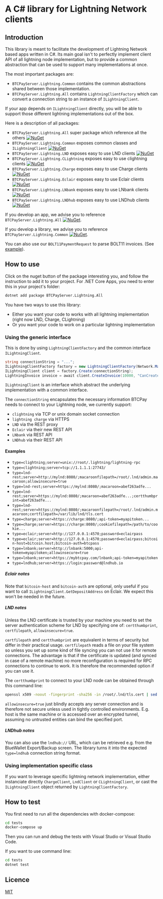 

# A C# library for Lightning Network clients

## Introduction

This library is meant to facilitate the development of Lightning Network based apps written in C#.
Its main goal isn't to perfectly implement client API of all lightning node implementation, but to provide a common abstraction that can be used to support many implementations at once.

The most important packages are:

* `BTCPayServer.Lightning.Common` contains the common abstractions shared between those implementation.
* `BTCPayServer.Lightning.All` contains `LightningClientFactory` which can convert a connection string to an instance of `ILightningClient`.

If your app depends on `ILightningClient` directly, you will be able to support those different lightning implementations out of the box.

Here is a description of all packages:

* `BTCPayServer.Lightning.All` super package which reference all the others [![NuGet](https://img.shields.io/nuget/v/BTCPayServer.Lightning.All.svg)](https://www.nuget.org/packages/BTCPayServer.Lightning.All)
* `BTCPayServer.Lightning.Common` exposes common classes and `ILightningClient` [![NuGet](https://img.shields.io/nuget/v/BTCPayServer.Lightning.Common.svg)](https://www.nuget.org/packages/BTCPayServer.Lightning.Common)
* `BTCPayServer.Lightning.LND` exposes easy to use LND clients [![NuGet](https://img.shields.io/nuget/v/BTCPayServer.Lightning.LND.svg)](https://www.nuget.org/packages/BTCPayServer.Lightning.LND)
* `BTCPayServer.Lightning.CLightning` exposes easy to use clightning clients [![NuGet](https://img.shields.io/nuget/v/BTCPayServer.Lightning.CLightning.svg)](https://www.nuget.org/packages/BTCPayServer.Lightning.CLightning)
* `BTCPayServer.Lightning.Charge` exposes easy to use Charge clients [![NuGet](https://img.shields.io/nuget/v/BTCPayServer.Lightning.Charge.svg)](https://www.nuget.org/packages/BTCPayServer.Lightning.Charge)
* `BTCPayServer.Lightning.Eclair` exposes easy to use Eclair clients [![NuGet](https://img.shields.io/nuget/v/BTCPayServer.Lightning.Eclair.svg)](https://www.nuget.org/packages/BTCPayServer.Lightning.Eclair)
* `BTCPayServer.Lightning.LNbank` exposes easy to use LNbank clients [![NuGet](https://img.shields.io/nuget/v/BTCPayServer.Lightning.LNbank.svg)](https://www.nuget.org/packages/BTCPayServer.Lightning.LNbank)
* `BTCPayServer.Lightning.LNDhub` exposes easy to use LNDhub clients [![NuGet](https://img.shields.io/nuget/v/BTCPayServer.Lightning.LNDhub.svg)](https://www.nuget.org/packages/BTCPayServer.Lightning.LNDhub)

If you develop an app, we advise you to reference `BTCPayServer.Lightning.All` [![NuGet](https://img.shields.io/nuget/v/BTCPayServer.Lightning.All.svg)](https://www.nuget.org/packages/BTCPayServer.Lightning.All).

If you develop a library, we advise you to reference `BTCPayServer.Lightning.Common` [![NuGet](https://img.shields.io/nuget/v/BTCPayServer.Lightning.Common.svg)](https://www.nuget.org/packages/BTCPayServer.Lightning.Common).

You can also use our `BOLT11PaymentRequest` to parse BOLT11 invoices. (See [example](https://github.com/btcpayserver/BTCPayServer.Lightning/blob/master/tests/CommonTests.cs#L139)).

## How to use

Click on the nuget button of the package interesting you, and follow the instruction to add it to your project.
For .NET Core Apps, you need to enter this in your project's folder:

```bash
dotnet add package BTCPayServer.Lightning.All
```

You have two ways to use this library:

* Either you want your code to works with all lightning implementation (right now LND, Charge, CLightning)
* Or you want your code to work on a particular lightning implementation

### Using the generic interface

This is done by using `LightningClientFactory` and the common interface `ILightningClient`.

```csharp
string connectionString = "...";
ILightningClientFactory factory = new LightningClientFactory(Network.Main);
ILightningClient client = factory.Create(connectionString);
LightningInvoice invoice = await client.CreateInvoice(10000, "CanCreateInvoice", TimeSpan.FromMinutes(5));
```

`ILightningClient` is an interface which abstract the underlying implementation with a common interface.

The `connectionString` encapsulates the necessary information BTCPay needs to connect to your Lightning node, we currently support:

* `clightning` via TCP or unix domain socket connection
* `lightning charge` via HTTPS
* `LND` via the REST proxy
* `Eclair` via their new REST API
* `LNbank` via REST API
* `LNDhub` via their REST API

#### Examples

* `type=clightning;server=unix://root/.lightning/lightning-rpc`
* `type=clightning;server=tcp://1.1.1.1:27743/`
* `type=lnd-rest;server=http://mylnd:8080/;macaroonfilepath=/root/.lnd/admin.macaroon;allowinsecure=true`
* `type=lnd-rest;server=https://mylnd:8080/;macaroon=abef263adfe...`
* `type=lnd-rest;server=https://mylnd:8080/;macaroon=abef263adfe...;certthumbprint=abef263adfe...`
* `type=lnd-rest;server=https://mylnd:8080/;macaroonfilepath=/root/.lnd/admin.macaroon;certfilepath=/var/lib/lnd/tls.cert`
* `type=charge;server=https://charge:8080/;api-token=myapitoken...`
* `type=charge;server=https://charge:8080/;cookiefilepath=/path/to/cookie...`
* `type=eclair;server=http://127.0.0.1:4570;password=eclairpass`
* `type=eclair;server=http://127.0.0.1:4570;password=eclairpass;bitcoin-host=bitcoin.host;bitcoin-auth=btcpass`
* `type=lnbank;server=http://lnbank:5000;api-token=myapitoken;allowinsecure=true`
* `type=lnbank;server=https://mybtcpay.com/lnbank;api-token=myapitoken`
* `type=lndhub;server=https://login:password@lndhub.io`

##### Eclair notes

Note that `bitcoin-host` and `bitcoin-auth` are optional, only useful if you want to call `ILightningClient.GetDepositAddress` on Eclair.
We expect this won't be needed in the future.

##### LND notes

Unless the LND certificate is trusted by your machine you need to set the server authentication scheme for LND by specifying one of: `certthumbprint`, `certfilepath`, `allowinsecure=true`.

`certfilepath` and `certthumbprint` are equivalent in terms of security but differ in their practical usage.
`certfilepath` reads a file on your file system so unless you set up some kind of file syncing you can not use it for remote connections.
The advantage is that if the certificate is updated (and synced in case of a remote machine) no more reconfiguration is required for RPC connections to continue to work.
It is therefore the recommended option if you can use it.

The `certthumbprint` to connect to your LND node can be obtained through this command line:

```bash
openssl x509 -noout -fingerprint -sha256 -in /root/.lnd/tls.cert | sed -e 's/.*=//;s/://g'
```

`allowinsecure=true` just blindly accepts any server connection and is therefore not secure unless used in tightly controlled environments.
E.g. host is the same machine or is accessed over an encrypted tunnel, assuming no untrusted entities can bind the specified port.

##### LNDhub notes

You can also use the `lndhub://` URL, which can be retrieved e.g. from the BlueWallet Export/Backup screen.
The library turns it into the expected `type=lndhub` connection string format.

### Using implementation specific class

If you want to leverage specific lightning network implementation, either instanciate directly `ChargeClient`, `LndClient` or `CLightningClient`, or cast the `ILightningClient` object returned by `LightningClientFactory`.

## How to test

You first need to run all the dependencies with docker-compose:

```bash
cd tests
docker-compose up
```

Then you can run and debug the tests with Visual Studio or Visual Studio Code.

If you want to use command line:

```bash
cd tests
dotnet test
```

## Licence

[MIT](LICENSE)
